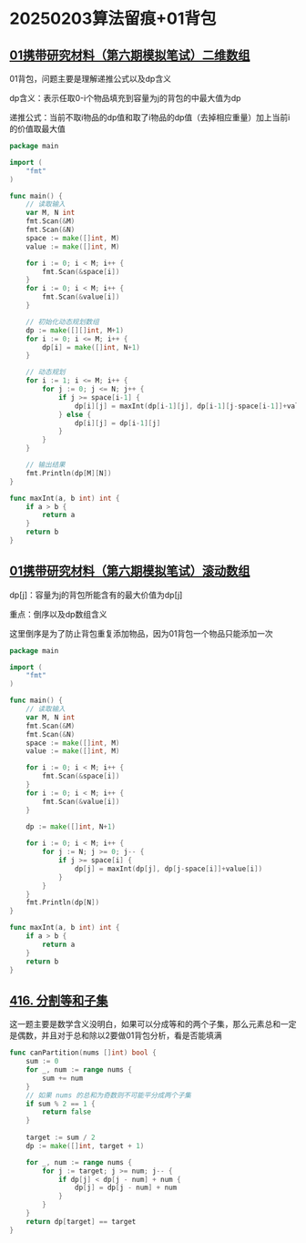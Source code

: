 # 20250203算法留痕+01背包

## [01携带研究材料（第六期模拟笔试）二维数组](https://kamacoder.com/problempage.php?pid=1046)

01背包，问题主要是理解递推公式以及dp含义

dp含义：表示任取0-i个物品填充到容量为j的背包的中最大值为dp

递推公式：当前不取i物品的dp值和取了i物品的dp值（去掉相应重量）加上当前i的价值取最大值

```go
package main

import (
    "fmt"
)

func main() {
    // 读取输入
    var M, N int
    fmt.Scan(&M)
    fmt.Scan(&N)
    space := make([]int, M)
    value := make([]int, M)

    for i := 0; i < M; i++ {
        fmt.Scan(&space[i])
    }
    for i := 0; i < M; i++ {
        fmt.Scan(&value[i])
    }

    // 初始化动态规划数组
    dp := make([][]int, M+1)
    for i := 0; i <= M; i++ {
        dp[i] = make([]int, N+1)
    }

    // 动态规划
    for i := 1; i <= M; i++ {
        for j := 0; j <= N; j++ {
            if j >= space[i-1] {
                dp[i][j] = maxInt(dp[i-1][j], dp[i-1][j-space[i-1]]+value[i-1])
            } else {
                dp[i][j] = dp[i-1][j]
            }
        }
    }

    // 输出结果
    fmt.Println(dp[M][N])
}

func maxInt(a, b int) int {
    if a > b {
        return a
    }
    return b
}
```

## [01携带研究材料（第六期模拟笔试）滚动数组](https://kamacoder.com/problempage.php?pid=1046)

dp[j]：容量为j的背包所能含有的最大价值为dp[j]

重点：倒序以及dp数组含义

这里倒序是为了防止背包重复添加物品，因为01背包一个物品只能添加一次

```go
package main

import (
    "fmt"
)

func main() {
    // 读取输入
    var M, N int
    fmt.Scan(&M)
    fmt.Scan(&N)
    space := make([]int, M)
    value := make([]int, M)

    for i := 0; i < M; i++ {
        fmt.Scan(&space[i])
    }
    for i := 0; i < M; i++ {
        fmt.Scan(&value[i])
    }

    dp := make([]int, N+1)
    
    for i := 0; i < M; i++ {
        for j := N; j >= 0; j-- {
            if j >= space[i] {
                dp[j] = maxInt(dp[j], dp[j-space[i]]+value[i])
            } 
        }
    }
    fmt.Println(dp[N])
}

func maxInt(a, b int) int {
    if a > b {
        return a
    }
    return b
}
```

## [416. 分割等和子集](https://leetcode.cn/problems/partition-equal-subset-sum/)

这一题主要是数学含义没明白，如果可以分成等和的两个子集，那么元素总和一定是偶数，并且对于总和除以2要做01背包分析，看是否能填满

```go
func canPartition(nums []int) bool {
    sum := 0
    for _, num := range nums {
        sum += num
    }
    // 如果 nums 的总和为奇数则不可能平分成两个子集
    if sum % 2 == 1 {
        return false
    }
    
    target := sum / 2
    dp := make([]int, target + 1)

    for _, num := range nums {
        for j := target; j >= num; j-- {
            if dp[j] < dp[j - num] + num {
                dp[j] = dp[j - num] + num
            }
        }
    }
    return dp[target] == target
}
```


